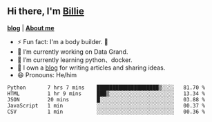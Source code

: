 

## Hi there, I'm [Billie](https://billie52707.cn) 
<strong><a href="https://www.cnblogs.com/billie52707">blog</a></strong> |
  <strong><a href="https://billie52707.cn/about/">About me</a></strong>  

- ⚡  Fun fact: I'm a body builder. 🏃
- 🔭  I’m currently working on Data Grand.
- 🌱  I’m currently learning python、docker.
- 📑  I own a [blog](https://billie52707.cn) for writing articles and sharing ideas.
- 😄  Pronouns: He/him







<!--START_SECTION:waka-->
```text
Python       7 hrs 7 mins    ████████████████████▒░░░░   81.70 % 
HTML         1 hr 9 mins     ███▒░░░░░░░░░░░░░░░░░░░░░   13.34 % 
JSON         20 mins         █░░░░░░░░░░░░░░░░░░░░░░░░   03.88 % 
JavaScript   1 min           ░░░░░░░░░░░░░░░░░░░░░░░░░   00.37 % 
CSV          1 min           ░░░░░░░░░░░░░░░░░░░░░░░░░   00.36 % 
```
<!--END_SECTION:waka-->
